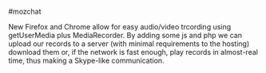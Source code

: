 #mozchat

New Firefox and Chrome allow for easy audio/video trcording using getUserMedia plus MediaRecorder.
By adding some js and php we can upload our records to a server (with minimal requirements to the hosting)
download them or, if the network is fast enough, play records in almost-real time, 
thus making a Skype-like communication.
